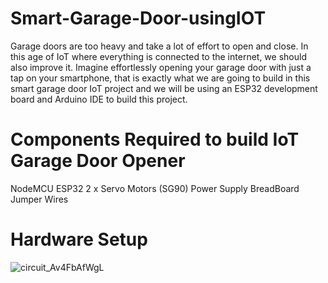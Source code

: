 # Smart-Garage-Door-usingIOT
Garage doors are too heavy and take a lot of effort to open and close. In this age of IoT where everything is connected to the internet, we should also improve it. Imagine effortlessly opening your garage door with just a tap on your smartphone, that is exactly what we are going to build in this smart garage door IoT project and we will be using an ESP32 development board and Arduino IDE to build this project.
# Components Required to build IoT Garage Door Opener
NodeMCU ESP32
2 x Servo Motors (SG90)
Power Supply
BreadBoard 
Jumper Wires
# Hardware Setup
![circuit_Av4FbAfWgL](https://github.com/anu2a/Smart-Garage-Door-usingIOT/assets/117003966/1fd3c462-3d72-435b-94d9-71acbe30d010)
